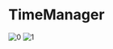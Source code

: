 
# TimeManager

![0](https://github.com/Yulia2120/TimeManager/assets/87224511/bd27bf26-f812-4d96-a0d8-e7a31b1b834e)
![1](https://github.com/Yulia2120/TimeManager/assets/87224511/15ef4e4f-6cbf-4b7e-baa7-9b8967084d0a)

